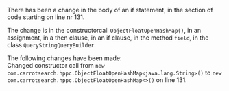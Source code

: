 There has been a change in the body of an if statement, in the section of code starting on line nr 131.
  
The change is in the constructorcall ```ObjectFloatOpenHashMap()```, in an assignment, in a then clause, in an if clause, in the method ```field```, in the class ```QueryStringQueryBuilder```.
  
The following changes have been made:  
Changed constructor call from ```new com.carrotsearch.hppc.ObjectFloatOpenHashMap<java.lang.String>()``` to ```new com.carrotsearch.hppc.ObjectFloatOpenHashMap<>()``` on line 131.  
